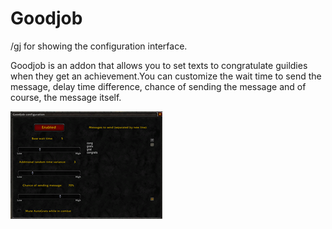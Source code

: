 # Goodjob
/gj for showing the configuration interface.

Goodjob is an addon that allows you to set texts to congratulate guildies when they get an achievement.You can customize the wait time to send the message, delay time difference, chance of sending the message and of course, the message itself.

![Goodjob GUI](/guidemo.png?raw=true)
